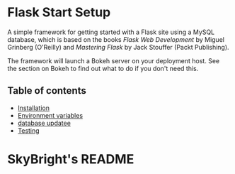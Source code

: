 # Flask Start Setup

A simple framework for getting started with a Flask site using a MySQL database, which is based on the books *Flask Web Development* by Miguel Grinberg (O'Reilly) and *Mastering Flask* by Jack Stouffer (Packt Publishing).

The framework will launch a Bokeh server on your deployment host. See the section on Bokeh to find out what to do if you don't need this.

## Table of contents

* [Installation](docs/installation.md)
* [Environment variables](docs/environment-variables.md)
* [database updatee](docs/database_update.md)
* [Testing](docs/testing.md)

# SkyBright's README
